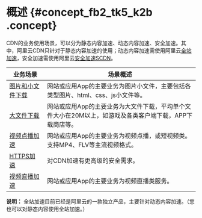 # 概述 {#concept_fb2_tk5_k2b .concept}

CDN的业务使用场景，可以分为静态内容加速、动态内容加速、安全加速。其中，阿里云CDN只针对于静态内容加速的使用；动态内容加速需使用阿里云[全站加速](../../../../../cn.zh-CN/产品简介/什么是全站加速.md#)，安全加速需使用阿里云[安全加速SCDN](https://help.aliyun.com/product/63560.html)。

|业务场景|场景概述|
|----|----|
|[图片和小文件下载](cn.zh-CN/产品简介/应用场景/图片与小文件下载.md#)|网站或应用App的主要业务为图片小文件，主要包括各类型图片、html、css、js小文件等。|
|[大文件下载](cn.zh-CN/产品简介/应用场景/图片与小文件下载.md#)|网站或应用App的主要业务为大文件下载，平均单个文件大小在20M以上，如游戏及各类客户端下载，APP下载商店等。|
|[视频点播加速](cn.zh-CN/产品简介/应用场景/视频点播加速.md#)|网站或应用App的主要业务为视频点播，或短视频类。支持MP4、FLV等主流视频格式。|
|[HTTPS加速](cn.zh-CN/产品简介/应用场景/HTTPS加速/什么是HTTPS加速.md#)|对CDN加速有更高级的安全需求。|
|[视频直播加速](cn.zh-CN/产品简介/应用场景/视频直播加速.md#)|网站或应用App的主要业务为视频直播类服务。|

**说明：** 全站加速目前已经是阿里云的一款独立产品，主要针对动态内容加速。（您也可以对静态内容使用全站加速。）

